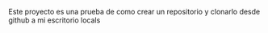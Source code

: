 Este proyecto es una prueba de como crear un repositorio y clonarlo desde github a mi escritorio locals
